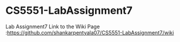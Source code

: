 # CS5551-LabAssignment7
Lab Assignment7
Link to the Wiki Page :https://github.com/shankarpentyala07/CS5551-LabAssignment7/wiki
